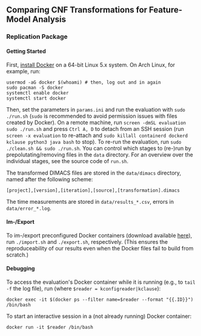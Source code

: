 ## Comparing CNF Transformations for Feature-Model Analysis

### Replication Package

#### Getting Started

First, [install Docker](https://docs.docker.com/get-docker/) on a 64-bit Linux 5.x system. On Arch Linux, for example, run:

```
usermod -aG docker $(whoami) # then, log out and in again
sudo pacman -S docker
systemctl enable docker
systemctl start docker
```

Then, set the parameters in `params.ini` and run the evaluation with `sudo ./run.sh` (`sudo` is recommended to avoid permission issues with files created by Docker).
On a remote machine, run `screen -dmSL evaluation sudo ./run.sh` and press `Ctrl A, D` to detach from an SSH session (run `screen -x evaluation` to re-attach and `sudo killall containerd dockerd kclause python3 java bash` to stop).
To re-run the evaluation, run `sudo ./clean.sh && sudo ./run.sh`.
You can control which stages to (re-)run by prepolutating/removing files in the `data` directory.
For an overview over the individual stages, see the source code of `run.sh`.

The transformed DIMACS files are stored in the `data/dimacs` directory, named after the following scheme:

```
[project],[version],[iteration],[source],[transformation].dimacs
```

The time measurements are stored in `data/results_*.csv`, errors in `data/error_*.log`.

#### Im-/Export

To im-/export preconfigured Docker containers (download available [here](https://cloud.ovgu.de/s/pLyGicS95Z98bzg)), run `./import.sh` and `./export.sh`, respectively.
(This ensures the reproduceability of our results even when the Docker files fail to build from scratch.)

#### Debugging

To access the evaluation's Docker container while it is running (e.g., to `tail -f` the log file), run (where `$reader = kconfigreader|kclause`):

```
docker exec -it $(docker ps --filter name=$reader --format "{{.ID}}") /bin/bash
```

To start an interactive session in a (not already running) Docker container:

```
docker run -it $reader /bin/bash
```
